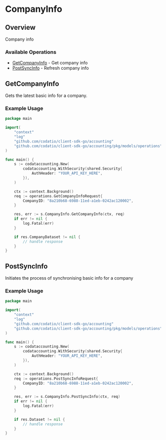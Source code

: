# CompanyInfo

## Overview

Company info

### Available Operations

* [GetCompanyInfo](#getcompanyinfo) - Get company info
* [PostSyncInfo](#postsyncinfo) - Refresh company info

## GetCompanyInfo

Gets the latest basic info for a company.

### Example Usage

```go
package main

import(
	"context"
	"log"
	"github.com/codatio/client-sdk-go/accounting"
	"github.com/codatio/client-sdk-go/accounting/pkg/models/operations"
)

func main() {
    s := codataccounting.New(
        codataccounting.WithSecurity(shared.Security{
            AuthHeader: "YOUR_API_KEY_HERE",
        }),
    )

    ctx := context.Background()    
    req := operations.GetCompanyInfoRequest{
        CompanyID: "8a210b68-6988-11ed-a1eb-0242ac120002",
    }

    res, err := s.CompanyInfo.GetCompanyInfo(ctx, req)
    if err != nil {
        log.Fatal(err)
    }

    if res.CompanyDataset != nil {
        // handle response
    }
}
```

## PostSyncInfo

Initiates the process of synchronising basic info for a company

### Example Usage

```go
package main

import(
	"context"
	"log"
	"github.com/codatio/client-sdk-go/accounting"
	"github.com/codatio/client-sdk-go/accounting/pkg/models/operations"
)

func main() {
    s := codataccounting.New(
        codataccounting.WithSecurity(shared.Security{
            AuthHeader: "YOUR_API_KEY_HERE",
        }),
    )

    ctx := context.Background()    
    req := operations.PostSyncInfoRequest{
        CompanyID: "8a210b68-6988-11ed-a1eb-0242ac120002",
    }

    res, err := s.CompanyInfo.PostSyncInfo(ctx, req)
    if err != nil {
        log.Fatal(err)
    }

    if res.Dataset != nil {
        // handle response
    }
}
```
